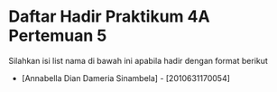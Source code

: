 # Daftar Hadir Praktikum 4A Pertemuan 5
Silahkan isi list nama di bawah ini apabila hadir dengan format berikut

- [Annabella Dian Dameria Sinambela] - [2010631170054] 
